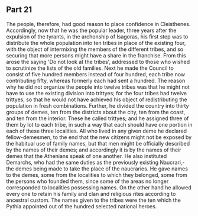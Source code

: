 ## Part 21

The people, therefore, had good reason to place confidence in Cleisthenes.
Accordingly, now that he was the popular leader, three years after the expulsion of the tyrants, in the archonship of Isagoras, his first step was to distribute the whole population into ten tribes in place of the existing four, with the object of intermixing the members of the different tribes, and so securing that more persons might have a share in the franchise.
From this arose the saying 'Do not look at the tribes', addressed to those who wished to scrutinize the lists of the old families.
Next he made the Council to consist of five hundred members instead of four hundred, each tribe now contributing fifty, whereas formerly each had sent a hundred.
The reason why he did not organize the people into twelve tribes was that he might not have to use the existing division into trittyes; for the four tribes had twelve trittyes, so that he would not have achieved his object of redistributing the population in fresh combinations.
Further, he divided the country into thirty groups of demes, ten from the districts about the city, ten from the coast, and ten from the interior.
These he called trittyes; and he assigned three of them by lot to each tribe, in such a way that each should have one portion in each of these three localities.
All who lived in any given deme he declared fellow-demesmen, to the end that the new citizens might not be exposed by the habitual use of family names, but that men might be officially described by the names of their demes; and accordingly it is by the names of their demes that the Athenians speak of one another.
He also instituted Demarchs, who had the same duties as the previously existing Naucrari,-the demes being made to take the place of the naucraries.
He gave names to the demes, some from the localities to which they belonged, some from the persons who founded them, since some of the areas no longer corresponded to localities possessing names.
On the other hand he allowed every one to retain his family and clan and religious rites according to ancestral custom.
The names given to the tribes were the ten which the Pythia appointed out of the hundred selected national heroes.

